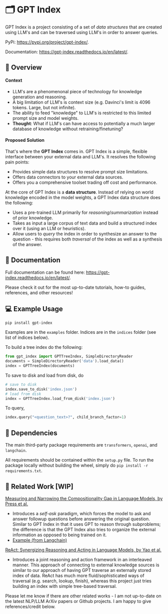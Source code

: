 # 🗂️ ️GPT Index

GPT Index is a project consisting of a set of *data structures* that are created using LLM's and can be traversed using LLM's in order to answer queries.

PyPi: https://pypi.org/project/gpt-index/.

Documentation: https://gpt-index.readthedocs.io/en/latest/.

## 🚀 Overview

#### Context
- LLM's are a phenomenonal piece of technology for knowledge generation and reasoning.
- A big limitation of LLM's is context size (e.g. Davinci's limit is 4096 tokens. Large, but not infinite).
- The ability to feed "knowledge" to LLM's is restricted to this limited prompt size and model weights.
- **Thought**: What if LLM's can have access to potentially a much larger database of knowledge without retraining/finetuning? 

#### Proposed Solution
That's where the **GPT Index** comes in. GPT Index is a simple, flexible interface between your external data and LLM's. It resolves the following pain points:

- Provides simple data structures to resolve prompt size limitations.
- Offers data connectors to your external data sources.
- Offers you a comprehensive toolset trading off cost and performance.

At the core of GPT Index is a **data structure**. Instead of relying on world knowledge encoded in the model weights, a GPT Index data structure does the following:

- Uses a pre-trained LLM primarily for *reasoning*/*summarization* instead of prior knowledge.
- Takes as input a large corpus of text data and build a structured index over it (using an LLM or heuristics).
- Allow users to *query* the index in order to synthesize an answer to the question - this requires both *traversal* of the index as well as a synthesis of the answer.

## 📄 Documentation

Full documentation can be found here: https://gpt-index.readthedocs.io/en/latest/. 

Please check it out for the most up-to-date tutorials, how-to guides, references, and other resources! 


## 💻 Example Usage

```
pip install gpt-index
```

Examples are in the `examples` folder. Indices are in the `indices` folder (see list of indices below).

To build a tree index do the following:
```python
from gpt_index import GPTTreeIndex, SimpleDirectoryReader
documents = SimpleDirectoryReader('data').load_data()
index = GPTTreeIndex(documents)
```

To save to disk and load from disk, do
```python
# save to disk
index.save_to_disk('index.json')
# load from disk
index = GPTTreeIndex.load_from_disk('index.json')
```

To query,
```python
index.query("<question_text>?", child_branch_factor=1)
```

## 🔧 Dependencies

The main third-party package requirements are `transformers`, `openai`, and `langchain`.

All requirements should be contained within the `setup.py` file. To run the package locally without building the wheel, simply do `pip install -r requirements.txt`. 


## 🔬 Related Work [WIP]

[Measuring and Narrowing the Compositionality Gap in Language Models, by Press et al.](https://arxiv.org/abs/2210.03350)
- Introduces a *self-ask* paradigm, which forces the model to ask and answer followup questions before answering the original question. Similar to GPT Index in that it uses GPT to reason through subproblems; the difference is that the GPT Index also tries to organize the external information as opposed to being trained on it.
- [Example (from Langchain)](https://github.com/hwchase17/langchain/blob/master/examples/self_ask_with_search.ipynb)


[ReAct: Synergizing Reasoning and Acting in Language Models, by Yao et al.](https://arxiv.org/abs/2210.03629)
- Introduces a joint reasoning and action framework in an interleaved manner. This approach of connecting to external knowledge sources is similar to our approach of having GPT traverse an externally stored index of data. ReAct has much more fluid/sophisticated ways of traversal (e.g. search, lookup, finish), whereas this project just tries building an index with simple tree-based traversal.

Please let me know if there are other related works - I am not up-to-date on the latest NLP/LLM ArXiv papers or Github projects. I am happy to give references/credit below.


